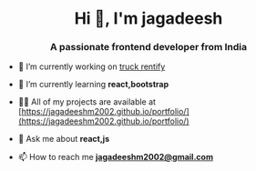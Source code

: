 <h1 align="center">Hi 👋, I'm jagadeesh</h1>
<h3 align="center">A passionate frontend developer from India</h3>

- 🔭 I’m currently working on [truck rentify](https://truck-rentify.vercel.app/)

- 🌱 I’m currently learning **react,bootstrap**

- 👨‍💻 All of my projects are available at [https://jagadeeshm2002.github.io/portfolio/](https://jagadeeshm2002.github.io/portfolio/)

- 💬 Ask me about **react,js**

- 📫 How to reach me **jagadeeshm2002@gmail.com**

